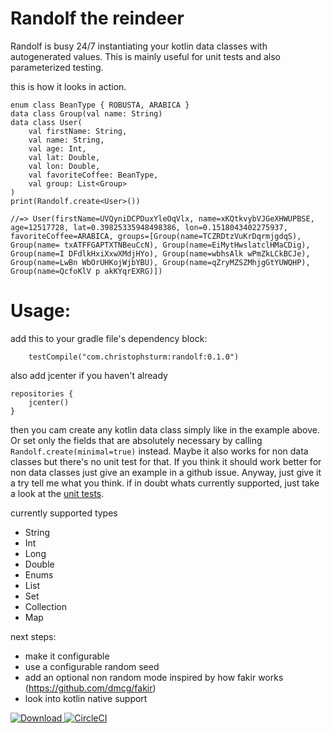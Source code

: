 # Randolf the reindeer
Randolf is busy 24/7 instantiating your kotlin data classes with autogenerated values. 
This is mainly useful for unit tests and also parameterized testing.

this is how it looks in action.
```
enum class BeanType { ROBUSTA, ARABICA }
data class Group(val name: String)
data class User(
    val firstName: String,
    val name: String,
    val age: Int,
    val lat: Double,
    val lon: Double,
    val favoriteCoffee: BeanType,
    val group: List<Group>
)
print(Randolf.create<User>())
        
//=> User(firstName=UVQyniDCPDuxYleOqVlx, name=xKQtkvybVJGeXHWUPBSE, age=12517728, lat=0.39825335948498386, lon=0.1518043402275937, favoriteCoffee=ARABICA, groups=[Group(name=TCZRDtzVuKrDqrmjgdqS), Group(name= txATFFGAPTXTNBeuCcN), Group(name=EiMytHwslatclHMaCDig), Group(name=I DFdlkHxiXxwXMdjHYo), Group(name=wbhsAlk wPmZkLCkBCJe), Group(name=LwBn WbOrUHKojWjbYBU), Group(name=qZryMZSZMhjgGtYUWQHP), Group(name=QcfoKlV p akKYqrEXRG)])
```

# Usage:
add this to your gradle file's dependency block:

```
    testCompile("com.christophsturm:randolf:0.1.0")
```

also add jcenter if you haven't already

```
repositories {
    jcenter()
}
```

then you cam create any kotlin data class simply like in the example above. 
Or set only the fields that are absolutely necessary by calling `Randolf.create(minimal=true)` instead.
Maybe it also works for non data classes but there's no unit test for that. If you think it should
work better for non data classes just give an example in a github issue.
Anyway, just give it a try tell me what you think. if in doubt whats currently supported, just take a look at the [unit tests](src/test/kotlin/randolf/RandolfTest.kt).



currently supported types
* String
* Int
* Long
* Double
* Enums
* List
* Set
* Collection
* Map

next steps:
* make it configurable
* use a configurable random seed 
* add an optional non random mode inspired by how fakir works (https://github.com/dmcg/fakir)
* look into kotlin native support

[![Download](https://api.bintray.com/packages/christophsturm/maven/randolf/images/download.svg) ](https://bintray.com/christophsturm/maven/randolf/_latestVersion)
[![CircleCI](https://circleci.com/gh/christophsturm/randolf/tree/master.svg?style=svg)](https://circleci.com/gh/christophsturm/randolf/tree/master)